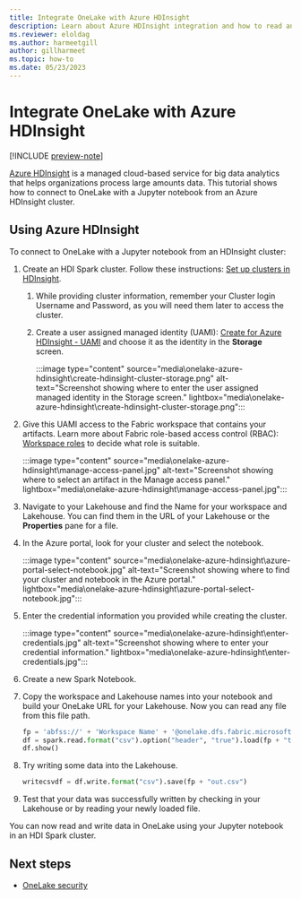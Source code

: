 ```yaml
---
title: Integrate OneLake with Azure HDInsight
description: Learn about Azure HDInsight integration and how to read and write data in OneLake using your Jupyter notebook in an HDInsight Spark cluster.
ms.reviewer: eloldag
ms.author: harmeetgill
author: gillharmeet
ms.topic: how-to
ms.date: 05/23/2023
---
```


# Integrate OneLake with Azure HDInsight

[!INCLUDE [preview-note](../includes/preview-note.md)]

[Azure HDInsight](/azure/hdinsight/hdinsight-overview) is a managed cloud-based service for big data analytics that helps organizations process large amounts data. This tutorial shows how to connect to OneLake with a Jupyter notebook from an Azure HDInsight cluster.

## Using Azure HDInsight

To connect to OneLake with a Jupyter notebook from an HDInsight cluster:

1. Create an HDI Spark cluster. Follow these instructions: [Set up clusters in HDInsight](/azure/hdinsight/hdinsight-hadoop-provision-linux-clusters).
   1. While providing cluster information, remember your Cluster login Username and Password, as you will need them later to access the cluster.
   1. Create a user assigned managed identity (UAMI): [Create for Azure HDInsight - UAMI](/azure/hdinsight/hdinsight-hadoop-use-data-lake-storage-gen2-portal) and choose it as the identity in the **Storage** screen.

      :::image type="content" source="media\onelake-azure-hdinsight\create-hdinsight-cluster-storage.png" alt-text="Screenshot showing where to enter the user assigned managed identity in the Storage screen." lightbox="media\onelake-azure-hdinsight\create-hdinsight-cluster-storage.png":::

1. Give this UAMI access to the Fabric workspace that contains your artifacts. Learn more about Fabric role-based access control (RBAC): [Workspace roles](..\data-warehouse\workspace-roles.md) to decide what role is suitable.

   :::image type="content" source="media\onelake-azure-hdinsight\manage-access-panel.jpg" alt-text="Screenshot showing where to select an artifact in the Manage access panel." lightbox="media\onelake-azure-hdinsight\manage-access-panel.jpg":::

1. Navigate to your Lakehouse and find the Name for your workspace and Lakehouse. You can find them in the URL of your Lakehouse or the **Properties** pane for a file.

1. In the Azure portal, look for your cluster and select the notebook.

   :::image type="content" source="media\onelake-azure-hdinsight\azure-portal-select-notebook.jpg" alt-text="Screenshot showing where to find your cluster and notebook in the Azure portal." lightbox="media\onelake-azure-hdinsight\azure-portal-select-notebook.jpg":::

1. Enter the credential information you provided while creating the cluster.

   :::image type="content" source="media\onelake-azure-hdinsight\enter-credentials.jpg" alt-text="Screenshot showing where to enter your credential information." lightbox="media\onelake-azure-hdinsight\enter-credentials.jpg":::

1. Create a new Spark Notebook.

1. Copy the workspace and Lakehouse names into your notebook and build your OneLake URL for your Lakehouse. Now you can read any file from this file path.

   ```python
   fp = 'abfss://' + 'Workspace Name' + '@onelake.dfs.fabric.microsoft.com/' + 'Lakehouse Name' + '/Files/' 
   df = spark.read.format("csv").option("header", "true").load(fp + "test1.csv") 
   df.show()
   ```
   
1. Try writing some data into the Lakehouse.

   ```python
   writecsvdf = df.write.format("csv").save(fp + "out.csv") 
   ```

1. Test that your data was successfully written by checking in your Lakehouse or by reading your newly loaded file.

You can now read and write data in OneLake using your Jupyter notebook in an HDI Spark cluster.

## Next steps

- [OneLake security](onelake-security.md)
